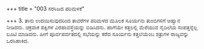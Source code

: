 +++
title = "003 ಸರಸಿಜದ ಪರಿಮಳಕೆ"

+++
3.  ತಾನು ಉದಯಿಸುವುದರಿಂದ  ತಾವರೆಗಳ  ಪರಿಮಳದ ಮೂಲಕ ಸೂರ್ಯನು ತುಂಬಿಗಳಿಗೆ ಆಹ್ವಾನ ನೀಡಿದನು.  ಚಕ್ರವಾಕ ಪಕ್ಷಿಗಳ ವಿರಹಾವಸ್ಥೆಯನ್ನು ಬಿಡಿಸಿದನು.  ಹಾಗೆಯೇ ಕತ್ತಲಲ್ಲಿ ಮೆರೆಯುವ ನೈದಿಲೆಯ ಸಂಪತ್ತನ್ನೆಲ್ಲ ಲೂಟಿ ಮಾಡಿದನು.  ಹೀಗೆ ಪೂರ್ವಪರ್ವತದಲ್ಲಿ ಸಭೆಯನ್ನು ಕರೆದ ಸೂರ್ಯನು ಕತ್ತಲೆಯೆಂಬ ಶತ್ರುಗಳ ರಾಜ್ಯವನ್ನು ಒರಸಿಹಾಕಿದ.